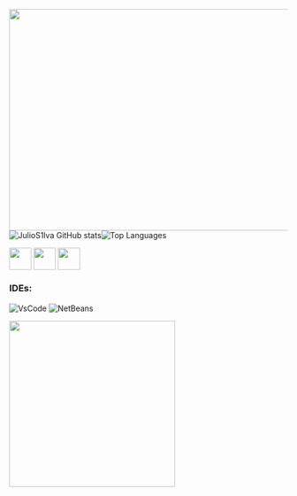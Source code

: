 <div style="width: 100%; overflow: hidden;">
    <img src="https://media1.tenor.com/m/d4mnKjmp-l8AAAAC/itoshi-rin-blue-lock.gif" style="width: 900px; height: 400px;" />
</div>

<div style="display: flex; flex-direction: row; align-items: center;">
  <img src="https://github-readme-stats.vercel.app/api?username=JulioS1lva&icons=true&theme=transparent&hide_border=true" alt="JulioS1lva GitHub stats" style="max-width: 50%;"/>
  <img src="https://github-readme-stats.vercel.app/api/top-langs/?username=JulioS1lva&layout=compact&theme=transparent&hide_border=true&langs_count=10&custom_title=Top%20Languages" alt="Top Languages" style="max-width: 50%;"/>
</div>

<p>
  <img src="https://cdn.jsdelivr.net/gh/devicons/devicon@latest/icons/html5/html5-original-wordmark.svg" width="40" style="display: inline-block; vertical-align: middle;" />
  <img src="https://cdn.jsdelivr.net/gh/devicons/devicon@latest/icons/css3/css3-original-wordmark.svg" width="40" style="display: inline-block; vertical-align: middle;" />
  <img src="https://cdn.jsdelivr.net/gh/devicons/devicon@latest/icons/java/java-original-wordmark.svg" width="40" style="display: inline-block; vertical-align: middle;" />
  
### IDEs:
<p>
  <img align="center" alt="VsCode" src="https://img.shields.io/badge/Visual%20Studio%20Code-0078d7.svg?style=for-the-badge&logo=visual-studio-code&logoColor=white"/>
 <img align="center" alt="NetBeans" src="https://img.shields.io/badge/NetBeansIDE-1B6AC6.svg?style=for-the-badge&logo=apache-netbeans-ide&logoColor=white"/>

</p>

<div align="left">
   <div align="left">
  <img src="https://media.tenor.com/0cbkNSQMgOIAAAAi/spin-bored.gif"  style="width: 300px;" />
</div>

<!--
**JulioS1lva/JulioS1lva** is a ✨ _special_ ✨ repository because its `README.md` (this file) appears on your GitHub profile.

Here are some ideas to get you started:

- 🔭 I’m currently working on ...
- 🌱 I’m currently learning ...
- 👯 I’m looking to collaborate on ...
- 🤔 I’m looking for help with ...
- 💬 Ask me about ...
- 📫 How to reach me: ...
- 😄 Pronouns: ...
- ⚡ Fun fact: ...
-->

